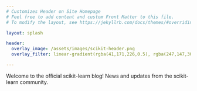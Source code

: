 ```yaml
---
# Customizes Header on Site Homepage
# Feel free to add content and custom Front Matter to this file.
# To modify the layout, see https://jekyllrb.com/docs/themes/#overriding-theme-defaults

layout: splash

header:
  overlay_image: /assets/images/scikit-header.png
  overlay_filter: linear-gradient(rgba(41,171,226,0.5), rgba(247,147,30,0.5))

---
```

Welcome to the official scikit-learn blog! News and updates from the scikit-learn community.
